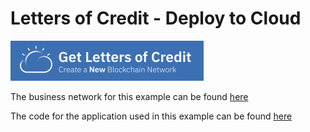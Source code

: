 # Letters of Credit - Deploy to Cloud

[![Deploy To Bluemix](/.bluemix/GetLetterOfCredit.png)](https://console.bluemix.net/devops/setup/deploy/?repository=https%3A//github.com/ibm-blockchain/letters-of-credit&branch=master)

The business network for this example can be found [here](https://github.com/hyperledger/composer-sample-networks/tree/master/packages/letters-of-credit-network)

The code for the application used in this example can be found [here](https://github.com/hyperledger/composer-sample-applications/tree/master/packages/letters-of-credit)